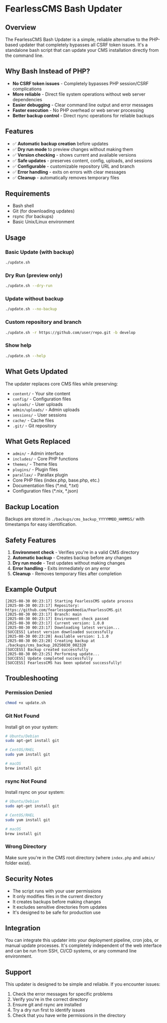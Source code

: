 # FearlessCMS Bash Updater

## Overview
The FearlessCMS Bash Updater is a simple, reliable alternative to the PHP-based updater that completely bypasses all CSRF token issues. It's a standalone bash script that can update your CMS installation directly from the command line.

## Why Bash Instead of PHP?
- **No CSRF token issues** - Completely bypasses PHP session/CSRF complications
- **More reliable** - Direct file system operations without web server dependencies
- **Easier debugging** - Clear command line output and error messages
- **Faster execution** - No PHP overhead or web server processing
- **Better backup control** - Direct rsync operations for reliable backups

## Features
- ✅ **Automatic backup creation** before updates
- ✅ **Dry run mode** to preview changes without making them
- ✅ **Version checking** - shows current and available versions
- ✅ **Safe updates** - preserves content, config, uploads, and sessions
- ✅ **Configurable** - customizable repository URL and branch
- ✅ **Error handling** - exits on errors with clear messages
- ✅ **Cleanup** - automatically removes temporary files

## Requirements
- Bash shell
- Git (for downloading updates)
- rsync (for backups)
- Basic Unix/Linux environment

## Usage

### Basic Update (with backup)
```bash
./update.sh
```

### Dry Run (preview only)
```bash
./update.sh --dry-run
```

### Update without backup
```bash
./update.sh --no-backup
```

### Custom repository and branch
```bash
./update.sh -r https://github.com/user/repo.git -b develop
```

### Show help
```bash
./update.sh --help
```

## What Gets Updated
The updater replaces core CMS files while preserving:
- `content/` - Your site content
- `config/` - Configuration files
- `uploads/` - User uploads
- `admin/uploads/` - Admin uploads
- `sessions/` - User sessions
- `cache/` - Cache files
- `.git/` - Git repository

## What Gets Replaced
- `admin/` - Admin interface
- `includes/` - Core PHP functions
- `themes/` - Theme files
- `plugins/` - Plugin files
- `parallax/` - Parallax plugin
- Core PHP files (index.php, base.php, etc.)
- Documentation files (*.md, *.txt)
- Configuration files (*.nix, *.json)

## Backup Location
Backups are stored in `./backups/cms_backup_YYYYMMDD_HHMMSS/` with timestamps for easy identification.

## Safety Features
1. **Environment check** - Verifies you're in a valid CMS directory
2. **Automatic backup** - Creates backup before any changes
3. **Dry run mode** - Test updates without making changes
4. **Error handling** - Exits immediately on any error
5. **Cleanup** - Removes temporary files after completion

## Example Output
```
[2025-08-30 00:23:17] Starting FearlessCMS update process
[2025-08-30 00:23:17] Repository: https://github.com/fearlessgeekmedia/FearlessCMS.git
[2025-08-30 00:23:17] Branch: main
[2025-08-30 00:23:17] Environment check passed
[2025-08-30 00:23:17] Current version: 1.0.0
[2025-08-30 00:23:17] Downloading latest version...
[SUCCESS] Latest version downloaded successfully
[2025-08-30 00:23:20] Available version: 1.1.0
[2025-08-30 00:23:20] Creating backup at ./backups/cms_backup_20250830_002320
[SUCCESS] Backup created successfully
[2025-08-30 00:23:25] Performing update...
[SUCCESS] Update completed successfully
[SUCCESS] FearlessCMS has been updated successfully!
```

## Troubleshooting

### Permission Denied
```bash
chmod +x update.sh
```

### Git Not Found
Install git on your system:
```bash
# Ubuntu/Debian
sudo apt-get install git

# CentOS/RHEL
sudo yum install git

# macOS
brew install git
```

### rsync Not Found
Install rsync on your system:
```bash
# Ubuntu/Debian
sudo apt-get install git

# CentOS/RHEL
sudo yum install git

# macOS
brew install git
```

### Wrong Directory
Make sure you're in the CMS root directory (where `index.php` and `admin/` folder exist).

## Security Notes
- The script runs with your user permissions
- It only modifies files in the current directory
- It creates backups before making changes
- It excludes sensitive directories from updates
- It's designed to be safe for production use

## Integration
You can integrate this updater into your deployment pipeline, cron jobs, or manual update processes. It's completely independent of the web interface and can be run from SSH, CI/CD systems, or any command line environment.

## Support
This updater is designed to be simple and reliable. If you encounter issues:
1. Check the error messages for specific problems
2. Verify you're in the correct directory
3. Ensure git and rsync are installed
4. Try a dry run first to identify issues
5. Check that you have write permissions in the directory 
